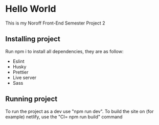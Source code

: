 # Hello World

This is my Noroff Front-End Semester Project 2

## Installing project

Run npm i to install all dependencies, they are as follow:

- Eslint
- Husky
- Prettier
- Live server
- Sass

## Running project

To run the project as a dev use "npm run dev". To build the site on (for example) netlify, use the "CI= npm run build" command

